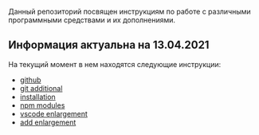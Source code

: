 ﻿Данный репозиторий посвящен инструкциям по работе с различными программными средствами и их дополнениями.

## Информация актуальна на 13.04.2021

На текущий момент в нем находятся следующие инструкции:

 - [github](https://github.com/Dok959/Instructions/blob/main/github.md)
 - [git additional](https://github.com/Dok959/Instructions/blob/main/git%20add.md)
 - [installation](https://github.com/Dok959/Instructions/blob/main/installation.md)
 - [npm modules](https://github.com/Dok959/Instructions/blob/main/npm%20modules.md)
 - [vscode enlargement](https://github.com/Dok959/Instructions/blob/main/vscode%20enlargement.md)
 - [add enlargement](https://github.com/Dok959/Instructions/blob/main/add%20enlargement.md)

